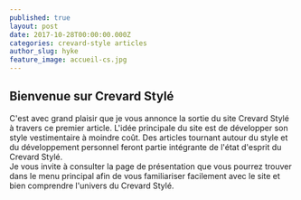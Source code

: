 ```yaml
---
published: true
layout: post
date: 2017-10-28T00:00:00.000Z
categories: crevard-style articles
author_slug: hyke
feature_image: accueil-cs.jpg
---
```

## Bienvenue sur Crevard Stylé

C'est avec grand plaisir que je vous annonce la sortie du site Crevard Stylé à travers ce premier article. L'idée principale du site est de développer son style vestimentaire à moindre coût. Des articles tournant autour du style et du développement personnel feront partie intégrante de l'état d'esprit du Crevard Stylé.  
Je vous invite à consulter la page de présentation que vous pourrez trouver dans le menu principal afin de vous familiariser facilement avec le site et bien comprendre l'univers du Crevard Stylé.
